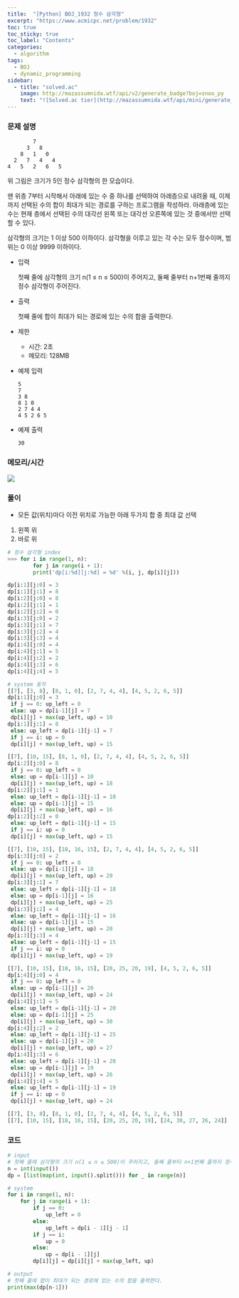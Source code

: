 ```yaml
---
title:  "[Python] BOJ_1932 정수 삼각형"
excerpt: "https://www.acmicpc.net/problem/1932"
toc: true
toc_sticky: true
toc_label: "Contents"
categories:
  - algorithm
tags:
  - BOJ
  - dynamic_programming
sidebar:
  - title: "solved.ac"
    image: http://mazassumnida.wtf/api/v2/generate_badge?boj=snoo_py
    text: "![Solved.ac tier](http://mazassumnida.wtf/api/mini/generate_badge?boj=snoo_py)"
---
```


### 문제 설명

```
        7
      3   8
    8   1   0
  2   7   4   4
4   5   2   6   5
```

위 그림은 크기가 5인 정수 삼각형의 한 모습이다.

맨 위층 7부터 시작해서 아래에 있는 수 중 하나를 선택하여 아래층으로 내려올 때, 이제까지 선택된 수의 합이 최대가 되는 경로를 구하는 프로그램을 작성하라. 아래층에 있는 수는 현재 층에서 선택된 수의 대각선 왼쪽 또는 대각선 오른쪽에 있는 것 중에서만 선택할 수 있다.

삼각형의 크기는 1 이상 500 이하이다. 삼각형을 이루고 있는 각 수는 모두 정수이며, 범위는 0 이상 9999 이하이다.

- 입력

    첫째 줄에 삼각형의 크기 n(1 ≤ n ≤ 500)이 주어지고, 둘째 줄부터 n+1번째 줄까지 정수 삼각형이 주어진다.

- 출력

    첫째 줄에 합이 최대가 되는 경로에 있는 수의 합을 출력한다.

- 제한
    - 시간: 2초
    - 메모리: 128MB
- 예제 입력

    ```
    5
    7
    3 8
    8 1 0
    2 7 4 4
    4 5 2 6 5
    ```

- 예제 출력

    ```
    30

    ```

### 메모리/시간
![](https://images.velog.io/images/snoo_py/post/3e3c59b8-2284-4f85-a1c9-24a9d9f2537c/image.png)


### 풀이

- 모든 값(위치)마다 이전 위치로 가능한 아래 두가지 합 중 최대 값 선택
1. 왼쪽 위
2. 바로 위

```python
# 정수 삼각형 index
>>> for i in range(1, n):
	    for j in range(i + 1):
        print('dp[i:%d][j:%d] = %d' %(i, j, dp[i][j]))

dp[i:1][j:0] = 3
dp[i:1][j:1] = 8
dp[i:2][j:0] = 8
dp[i:2][j:1] = 1
dp[i:2][j:2] = 0
dp[i:3][j:0] = 2
dp[i:3][j:1] = 7
dp[i:3][j:2] = 4
dp[i:3][j:3] = 4
dp[i:4][j:0] = 4
dp[i:4][j:1] = 5
dp[i:4][j:2] = 2
dp[i:4][j:3] = 6
dp[i:4][j:4] = 5
```

```python
# system 동작
[[7], [3, 8], [8, 1, 0], [2, 7, 4, 4], [4, 5, 2, 6, 5]]
dp[i:1][j:0] = 3
 if j == 0: up_left = 0
 else: up = dp[i-1][j] = 7
 dp[i][j] + max(up_left, up) = 10
dp[i:1][j:1] = 8
 else: up_left = dp[i-1][j-1] = 7
 if j == i: up = 0
 dp[i][j] + max(up_left, up) = 15

[[7], [10, 15], [8, 1, 0], [2, 7, 4, 4], [4, 5, 2, 6, 5]]
dp[i:2][j:0] = 8
 if j == 0: up_left = 0
 else: up = dp[i-1][j] = 10
 dp[i][j] + max(up_left, up) = 18
dp[i:2][j:1] = 1
 else: up_left = dp[i-1][j-1] = 10
 else: up = dp[i-1][j] = 15
 dp[i][j] + max(up_left, up) = 16
dp[i:2][j:2] = 0
 else: up_left = dp[i-1][j-1] = 15
 if j == i: up = 0
 dp[i][j] + max(up_left, up) = 15

[[7], [10, 15], [18, 16, 15], [2, 7, 4, 4], [4, 5, 2, 6, 5]]
dp[i:3][j:0] = 2
 if j == 0: up_left = 0
 else: up = dp[i-1][j] = 18
 dp[i][j] + max(up_left, up) = 20
dp[i:3][j:1] = 7
 else: up_left = dp[i-1][j-1] = 18
 else: up = dp[i-1][j] = 16
 dp[i][j] + max(up_left, up) = 25
dp[i:3][j:2] = 4
 else: up_left = dp[i-1][j-1] = 16
 else: up = dp[i-1][j] = 15
 dp[i][j] + max(up_left, up) = 20
dp[i:3][j:3] = 4
 else: up_left = dp[i-1][j-1] = 15
 if j == i: up = 0
 dp[i][j] + max(up_left, up) = 19

[[7], [10, 15], [18, 16, 15], [20, 25, 20, 19], [4, 5, 2, 6, 5]]
dp[i:4][j:0] = 4
 if j == 0: up_left = 0
 else: up = dp[i-1][j] = 20
 dp[i][j] + max(up_left, up) = 24
dp[i:4][j:1] = 5
 else: up_left = dp[i-1][j-1] = 20
 else: up = dp[i-1][j] = 25
 dp[i][j] + max(up_left, up) = 30
dp[i:4][j:2] = 2
 else: up_left = dp[i-1][j-1] = 25
 else: up = dp[i-1][j] = 20
 dp[i][j] + max(up_left, up) = 27
dp[i:4][j:3] = 6
 else: up_left = dp[i-1][j-1] = 20
 else: up = dp[i-1][j] = 19
 dp[i][j] + max(up_left, up) = 26
dp[i:4][j:4] = 5
 else: up_left = dp[i-1][j-1] = 19
 if j == i: up = 0
 dp[i][j] + max(up_left, up) = 24

[[7], [3, 8], [8, 1, 0], [2, 7, 4, 4], [4, 5, 2, 6, 5]]
[[7], [10, 15], [18, 16, 15], [20, 25, 20, 19], [24, 30, 27, 26, 24]]
```

### 코드

```python
# input
# 첫째 줄에 삼각형의 크기 n(1 ≤ n ≤ 500)이 주어지고, 둘째 줄부터 n+1번째 줄까지 정수 삼각형이 주어진다.
n = int(input())
dp = [list(map(int, input().split())) for _ in range(n)]

# system
for i in range(1, n):
    for j in range(i + 1):
        if j == 0:
            up_left = 0
        else:
            up_left = dp[i - 1][j - 1]
        if j == i:
            up = 0
        else:
            up = dp[i - 1][j]
        dp[i][j] = dp[i][j] + max(up_left, up)

# output
# 첫째 줄에 합이 최대가 되는 경로에 있는 수의 합을 출력한다.
print(max(dp[n-1]))
```